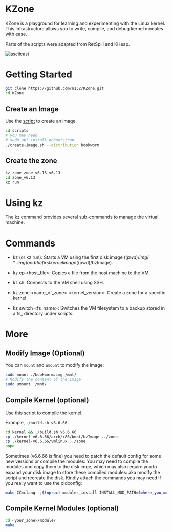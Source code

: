 # KZone


KZone is a playground for learning and experimenting with the Linux kernel. This infrastructure allows you to write, compile, and debug kernel modules with ease.

Parts of the scripts were adapted from RetSpill and KHeap.

[![asciicast](https://asciinema.org/a/FhI3yXmoT5FedbiSphHQJEWP2.svg)](https://asciinema.org/a/701958)

# Getting Started

```sh
git clone https://github.com/n132/KZone.git
cd KZone
```

## Create an Image

Use the [script][3] to create an image. 

```bash
cd scripts
# you may need
# sudo apt install debootstrap
./create-image.sh --distribution bookworm
```

## Create the zone
```bash
kz zone zone_v6.13 v6.13
cd zone_v6.13
kz run
```

# Using kz

The kz command provides several sub-commands to manage the virtual machine.

# Commands
- kz (or kz run):
Starts a VM using the first disk image ($(pwd)/img/*.img) and the first kernel image ($(pwd)/bzImage).

- kz cp <host_file>:
Copies a file from the host machine to the VM.

- kz sh:
Connects to the VM shell using SSH.

- kz zone <name_of_zone> <kernel_version>:
Create a zone for a specific kernel

- kz switch <fs_name>:
Switches the VM filesystem to a backup stored in a fs_<name> directory under scripts.




[1]: https://github.com/sefcom/RetSpill
[2]: https://github.com/sefcom/KHeaps
[3]: ./scripts/create-image.sh
[4]: ./kernel/build.sh
[5]: https://github.com/torvalds/linux/blob/master/scripts/extract-vmlinux
[6]: https://github.com/marin-m/vmlinux-to-elf



# More

## Modify Image (Optional)
You can `mount` and `umount` to modify the image:

```bash
sudo mount ./bookworm.img /mnt/
# Modify the content of the image
sudo umount  /mnt/
```


## Compile Kernel (optional)

Use this [script][4] to compile the kernel.

Example, `./build.sh v6.6.66`.

```bash
cd kernel && ./build.sh v6.6.66
cp ./kernel-v6.6.66/arch/x86/boot/bzImage ../zone
cp ./kernel-v6.6.66/vmlinux ../zone
popd
```

Sometimes (v6.6.66 is fine) you need to patch the default config for some new versions or compile the modules: You may need to compile the modules and copy them to the disk imge, which may also require you to expand your disk image to store these compiled modules: aka modify the script and recreate the disk. Kindly attach the commands you may need if you really want to use the oldconfig:

```bash
make CC=clang -j$(nproc) modules_install INSTALL_MOD_PATH=$where_you_mount_the_disk_img
```


## Compile Kernel Modules (optional)

```bash
cd <your_zone>/module/
make
```
